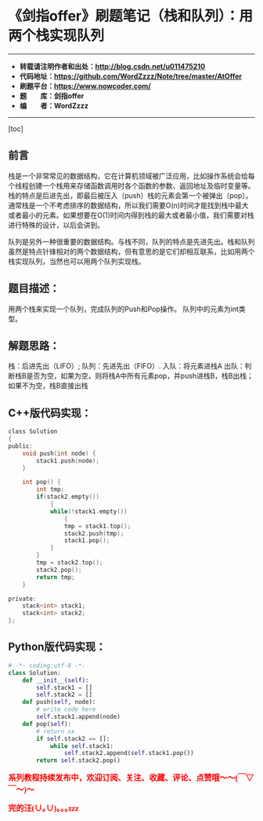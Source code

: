 # 《剑指offer》刷题笔记（栈和队列）：用两个栈实现队列

----------

- **转载请注明作者和出处：http://blog.csdn.net/u011475210**
- **代码地址：https://github.com/WordZzzz/Note/tree/master/AtOffer**
- **刷题平台：https://www.nowcoder.com/**
- **题&emsp;&emsp;库：剑指offer**
- **编&emsp;&emsp;者：WordZzzz**

----------

[toc]

## 前言

栈是一个非常常见的数据结构，它在计算机领域被广泛应用，比如操作系统会给每个线程创建一个栈用来存储函数调用时各个函数的参数、返回地址及临时变量等。栈的特点是后进先出，即最后被压入（push）栈的元素会第一个被弹出（pop）。通常栈是一个不考虑排序的数据结构，所以我们需要O(n)时间才能找到栈中最大或者最小的元素。如果想要在O(1)时间内得到栈的最大或者最小值，我们需要对栈进行特殊的设计，以后会讲到。

队列是另外一种很重要的数据结构。与栈不同，队列的特点是先进先出。栈和队列虽然是特点针锋相对的两个数据结构，但有意思的是它们却相互联系，比如用两个栈实现队列，当然也可以用两个队列实现栈。

## 题目描述：
用两个栈来实现一个队列，完成队列的Push和Pop操作。 队列中的元素为int类型。

## 解题思路：
栈：后进先出（LIFO）;
队列：先进先出（FIFO）.
入队：将元素进栈A
出队：判断栈B是否为空，如果为空，则将栈A中所有元素pop，并push进栈B，栈B出栈；
 如果不为空，栈B直接出栈


## C++版代码实现：

```c
class Solution
{
public:
    void push(int node) {
        stack1.push(node);
    }

    int pop() {
        int tmp;
        if(stack2.empty())
            {
            while(!stack1.empty())
                {
                tmp = stack1.top();
                stack2.push(tmp);
                stack1.pop();
            }
        }
        tmp = stack2.top();
        stack2.pop();
        return tmp;
    }

private:
    stack<int> stack1;
    stack<int> stack2;
};
```

## Python版代码实现：

```python
# -*- coding:utf-8 -*-
class Solution:
    def __init__(self):
        self.stack1 = []
        self.stack2 = []
    def push(self, node):
        # write code here
        self.stack1.append(node)
    def pop(self):
        # return xx
        if self.stack2 == []:
            while self.stack1:
                self.stack2.append(self.stack1.pop())
        return self.stack2.pop()
```

**<font color="red" size=3 face="仿宋">系列教程持续发布中，欢迎订阅、关注、收藏、评论、点赞哦～～(￣▽￣～)～</font>**

**<font color="red" size=3 face="仿宋">完的汪(∪｡∪)｡｡｡zzz</font>**
